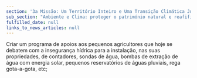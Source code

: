 ```yaml
---
section: '3a Missão: Um Território Inteiro e Uma Transição Climática Justa'
sub_section: "Ambiente e Clima: proteger o património natural e reafifirmar a liderança na redução de emissões"
fulfilled_date: null
links_to_news_articles: null
---
```


Criar um programa de apoios aos pequenos agricultores que hoje se debatem com a insegurança hídrica para a instalação, nas suas propriedades, de contadores, sondas de água, bombas de extração de água com energia solar, pequenos reservatórios de águas pluviais, rega gota-a-gota, etc;